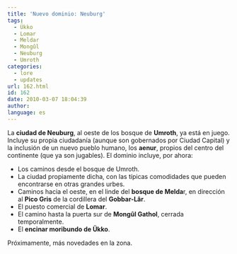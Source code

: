 ```yaml
---
title: 'Nuevo dominio: Neuburg'
tags:
  - Ükko
  - Lomar
  - Meldar
  - Mongûl
  - Neuburg
  - Umroth
categories:
  - lore
  - updates
url: 162.html
id: 162
date: 2010-03-07 18:04:39
author:
language: es
---
```


La **ciudad de Neuburg**, al oeste de los bosque de **Umroth**, ya está en juego. Incluye su propia ciudadanía (aunque son gobernados por Ciudad Capital) y la inclusión de un nuevo pueblo humano, los **aenur**, propios del centro del continente (que ya son jugables). El dominio incluye, por ahora:

*   Los caminos desde el bosque de Umroth.
*   La ciudad propiamente dicha, con las típicas comodidades que pueden encontrarse en otras grandes urbes.
*   Caminos hacia el oeste, en el linde del **bosque de Melda**r, en dirección al **Pico Gris** de la cordillera del **Gobbar-Lâr**.
*   El puesto comercial de **Lomar**.
*   El camino hasta la puerta sur de **Mongûl Gathol**, cerrada temporalmente.
*   El **encinar moribundo de Ükko**.

Próximamente, más novedades en la zona.